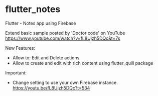# flutter_notes
Flutter - Notes app using Firebase

Extend basic sample posted by 'Doctor code' on YouTube 
https://www.youtube.com/watch?v=fL8Ujzh5DQc&t=7s

New Features: 
- Allow to: Edit and Delete actions. 
- Allow to create and edit with rich content using flutter_quill package

Important: 
- Change setting to use your own Firebase instance. https://youtu.be/fL8Ujzh5DQc?t=534
